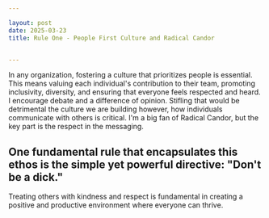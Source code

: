 ```yaml
---

layout: post
date: 2025-03-23
title: Rule One - People First Culture and Radical Candor


---
```


In any organization, fostering a culture that prioritizes people is essential. This means valuing each individual's contribution to their team, promoting inclusivity, diversity, and ensuring that everyone feels respected and heard. I encourage debate and a difference of opinion. Stifling that would be detrimental the culture we are building however, how individuals communicate with others is critical. I'm a big fan of Radical Candor, but the key part is the respect in the messaging.

## One fundamental rule that encapsulates this ethos is the simple yet powerful directive: "Don't be a dick."

Treating others with kindness and respect is fundamental in creating a positive and productive environment where everyone can thrive.
